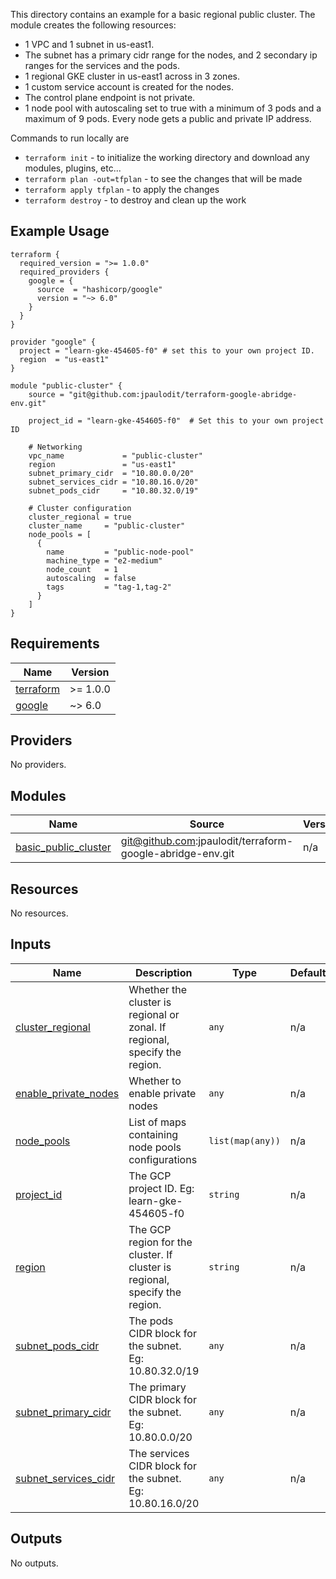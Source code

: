 This directory contains an example for a basic regional public cluster. The module creates the following resources:

- 1 VPC and 1 subnet in us-east1.
- The subnet has a primary cidr range for the nodes, and 2 secondary ip ranges for the services and the pods.
- 1 regional GKE cluster in us-east1 across in 3 zones.
- 1 custom service account is created for the nodes.
- The control plane endpoint is not private.
- 1 node pool with autoscaling set to true with a minimum of 3 pods and a maximum of 9 pods. Every node gets a public and private IP address. 

Commands to run locally are

- `terraform init` - to initialize the working directory and download any modules, plugins, etc...
- `terraform plan -out=tfplan` - to see the changes that will be made
- `terraform apply tfplan` - to apply the changes
- `terraform destroy` - to destroy and clean up the work

## Example Usage

```hcl
terraform {
  required_version = ">= 1.0.0"
  required_providers {
    google = {
      source  = "hashicorp/google"
      version = "~> 6.0"
    }
  }
}

provider "google" {
  project = "learn-gke-454605-f0" # set this to your own project ID.
  region  = "us-east1"
}

module "public-cluster" {
    source = "git@github.com:jpaulodit/terraform-google-abridge-env.git"

    project_id = "learn-gke-454605-f0"  # Set this to your own project ID

    # Networking
    vpc_name             = "public-cluster"
    region               = "us-east1"
    subnet_primary_cidr  = "10.80.0.0/20"
    subnet_services_cidr = "10.80.16.0/20"
    subnet_pods_cidr     = "10.80.32.0/19"

    # Cluster configuration
    cluster_regional = true
    cluster_name     = "public-cluster"
    node_pools = [
      {
        name         = "public-node-pool"
        machine_type = "e2-medium"
        node_count   = 1
        autoscaling  = false
        tags         = "tag-1,tag-2"
      }
    ]
}
```




<!-- BEGIN_TF_DOCS -->
## Requirements

| Name | Version |
|------|---------|
| <a name="requirement_terraform"></a> [terraform](#requirement\_terraform) | >= 1.0.0 |
| <a name="requirement_google"></a> [google](#requirement\_google) | ~> 6.0 |

## Providers

No providers.

## Modules

| Name | Source | Version |
|------|--------|---------|
| <a name="module_basic_public_cluster"></a> [basic\_public\_cluster](#module\_basic\_public\_cluster) | git@github.com:jpaulodit/terraform-google-abridge-env.git | n/a |

## Resources

No resources.

## Inputs

| Name | Description | Type | Default | Required |
|------|-------------|------|---------|:--------:|
| <a name="input_cluster_regional"></a> [cluster\_regional](#input\_cluster\_regional) | Whether the cluster is regional or zonal. If regional, specify the region. | `any` | n/a | yes |
| <a name="input_enable_private_nodes"></a> [enable\_private\_nodes](#input\_enable\_private\_nodes) | Whether to enable private nodes | `any` | n/a | yes |
| <a name="input_node_pools"></a> [node\_pools](#input\_node\_pools) | List of maps containing node pools configurations | `list(map(any))` | n/a | yes |
| <a name="input_project_id"></a> [project\_id](#input\_project\_id) | The GCP project ID. Eg: learn-gke-454605-f0 | `string` | n/a | yes |
| <a name="input_region"></a> [region](#input\_region) | The GCP region for the cluster. If cluster is regional, specify the region. | `string` | n/a | yes |
| <a name="input_subnet_pods_cidr"></a> [subnet\_pods\_cidr](#input\_subnet\_pods\_cidr) | The pods CIDR block for the subnet. Eg: 10.80.32.0/19 | `any` | n/a | yes |
| <a name="input_subnet_primary_cidr"></a> [subnet\_primary\_cidr](#input\_subnet\_primary\_cidr) | The primary CIDR block for the subnet. Eg: 10.80.0.0/20 | `any` | n/a | yes |
| <a name="input_subnet_services_cidr"></a> [subnet\_services\_cidr](#input\_subnet\_services\_cidr) | The services CIDR block for the subnet. Eg: 10.80.16.0/20 | `any` | n/a | yes |

## Outputs

No outputs.
<!-- END_TF_DOCS -->
